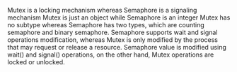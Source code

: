 Mutex is a locking mechanism whereas Semaphore is a signaling mechanism
Mutex is just an object while Semaphore is an integer
Mutex has no subtype whereas Semaphore has two types, which are counting semaphore and binary semaphore.
Semaphore supports wait and signal operations modification, whereas Mutex is only modified by the process that may request or release a resource.
Semaphore value is modified using wait() and signal() operations, on the other hand, Mutex operations are locked or unlocked.
